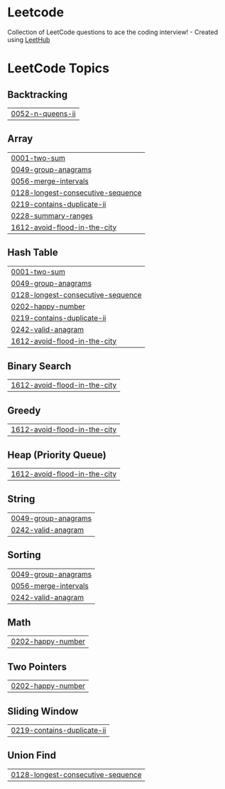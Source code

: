 # Leetcode
Collection of LeetCode questions to ace the coding interview! - Created using [LeetHub](https://github.com/QasimWani/LeetHub)

<!---LeetCode Topics Start-->
# LeetCode Topics
## Backtracking
|  |
| ------- |
| [0052-n-queens-ii](https://github.com/MarkKim1/Leetcode/tree/master/0052-n-queens-ii) |
## Array
|  |
| ------- |
| [0001-two-sum](https://github.com/MarkKim1/Leetcode/tree/master/0001-two-sum) |
| [0049-group-anagrams](https://github.com/MarkKim1/Leetcode/tree/master/0049-group-anagrams) |
| [0056-merge-intervals](https://github.com/MarkKim1/Leetcode/tree/master/0056-merge-intervals) |
| [0128-longest-consecutive-sequence](https://github.com/MarkKim1/Leetcode/tree/master/0128-longest-consecutive-sequence) |
| [0219-contains-duplicate-ii](https://github.com/MarkKim1/Leetcode/tree/master/0219-contains-duplicate-ii) |
| [0228-summary-ranges](https://github.com/MarkKim1/Leetcode/tree/master/0228-summary-ranges) |
| [1612-avoid-flood-in-the-city](https://github.com/MarkKim1/Leetcode/tree/master/1612-avoid-flood-in-the-city) |
## Hash Table
|  |
| ------- |
| [0001-two-sum](https://github.com/MarkKim1/Leetcode/tree/master/0001-two-sum) |
| [0049-group-anagrams](https://github.com/MarkKim1/Leetcode/tree/master/0049-group-anagrams) |
| [0128-longest-consecutive-sequence](https://github.com/MarkKim1/Leetcode/tree/master/0128-longest-consecutive-sequence) |
| [0202-happy-number](https://github.com/MarkKim1/Leetcode/tree/master/0202-happy-number) |
| [0219-contains-duplicate-ii](https://github.com/MarkKim1/Leetcode/tree/master/0219-contains-duplicate-ii) |
| [0242-valid-anagram](https://github.com/MarkKim1/Leetcode/tree/master/0242-valid-anagram) |
| [1612-avoid-flood-in-the-city](https://github.com/MarkKim1/Leetcode/tree/master/1612-avoid-flood-in-the-city) |
## Binary Search
|  |
| ------- |
| [1612-avoid-flood-in-the-city](https://github.com/MarkKim1/Leetcode/tree/master/1612-avoid-flood-in-the-city) |
## Greedy
|  |
| ------- |
| [1612-avoid-flood-in-the-city](https://github.com/MarkKim1/Leetcode/tree/master/1612-avoid-flood-in-the-city) |
## Heap (Priority Queue)
|  |
| ------- |
| [1612-avoid-flood-in-the-city](https://github.com/MarkKim1/Leetcode/tree/master/1612-avoid-flood-in-the-city) |
## String
|  |
| ------- |
| [0049-group-anagrams](https://github.com/MarkKim1/Leetcode/tree/master/0049-group-anagrams) |
| [0242-valid-anagram](https://github.com/MarkKim1/Leetcode/tree/master/0242-valid-anagram) |
## Sorting
|  |
| ------- |
| [0049-group-anagrams](https://github.com/MarkKim1/Leetcode/tree/master/0049-group-anagrams) |
| [0056-merge-intervals](https://github.com/MarkKim1/Leetcode/tree/master/0056-merge-intervals) |
| [0242-valid-anagram](https://github.com/MarkKim1/Leetcode/tree/master/0242-valid-anagram) |
## Math
|  |
| ------- |
| [0202-happy-number](https://github.com/MarkKim1/Leetcode/tree/master/0202-happy-number) |
## Two Pointers
|  |
| ------- |
| [0202-happy-number](https://github.com/MarkKim1/Leetcode/tree/master/0202-happy-number) |
## Sliding Window
|  |
| ------- |
| [0219-contains-duplicate-ii](https://github.com/MarkKim1/Leetcode/tree/master/0219-contains-duplicate-ii) |
## Union Find
|  |
| ------- |
| [0128-longest-consecutive-sequence](https://github.com/MarkKim1/Leetcode/tree/master/0128-longest-consecutive-sequence) |
<!---LeetCode Topics End-->